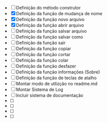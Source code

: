- [ ] Definição do método construtor
- [x] Definição da função de mudança de nome
- [x] Definição da função novo arquivo
- [x] Definição da função abrir arquivo
- [ ] Definição da função salvar arquivo
- [ ] Definição da função salvar como
- [ ] Definição da função sair
- [ ] Definição da função copiar
- [ ] Definição da função cortar
- [ ] Definição da função colar
- [ ] Definição da função desfazer 
- [ ] Definição da função informações (Sobre)
- [ ] Definição da função de teclas de atalho
- [ ] Montar modo de utlizção no readme.md
- [ ] Montar Sistema de Log
- [ ] Incluir sistema de documentação
- [ ] 
- [ ] 
- [ ] 
- [ ] 